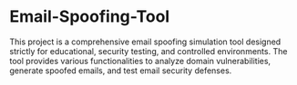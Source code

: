 # Email-Spoofing-Tool
This project is a comprehensive email spoofing simulation tool designed strictly for educational, security testing, and controlled environments. The tool provides various functionalities to analyze domain vulnerabilities, generate spoofed emails, and test email security defenses.
